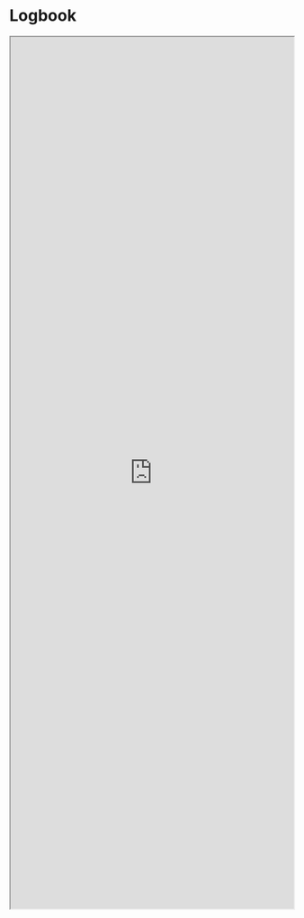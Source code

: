 # Logbook

<iframe src="https://docs.google.com/spreadsheets/d/e/2PACX-1vR0fySq8Ojprqho8TROlXc8BviqDs0PqbSpmSB_bI_DMY3TxaleOzWZXq_jtkdLhk0iuRZGq8tDtwsV/pubhtml?gid=0&amp;single=true&amp;widget=true&amp;headers=false" style="width:100%; height:1550px"></iframe>
